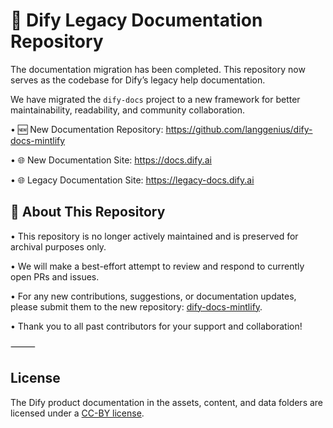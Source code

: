 # 📘 Dify Legacy Documentation Repository

The documentation migration has been completed. This repository now serves as the codebase for Dify’s legacy help documentation.

We have migrated the `dify-docs` project to a new framework for better maintainability, readability, and community collaboration.

•	🆕 New Documentation Repository: https://github.com/langgenius/dify-docs-mintlify

•	🌐 New Documentation Site: https://docs.dify.ai

• 🌐 Legacy Documentation Site: https://legacy-docs.dify.ai

## 📢 About This Repository

•	This repository is no longer actively maintained and is preserved for archival purposes only.

•	We will make a best-effort attempt to review and respond to currently open PRs and issues.

•	For any new contributions, suggestions, or documentation updates, please submit them to the new repository: [dify-docs-mintlify](https://github.com/langgenius/dify-docs-mintlify).

•	Thank you to all past contributors for your support and collaboration!

⸻

## License

The Dify product documentation in the assets, content, and data folders are licensed under a [CC-BY license](LICENSE).
